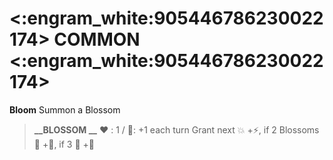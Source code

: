 # <:engram_white:905446786230022174> COMMON <:engram_white:905446786230022174>

**Bloom** Summon a Blossom
> **__BLOSSOM __**
> :heart:﻿﻿ : 1 / :large_blue_diamond:: +1 each turn
> Grant next :boom: +:zap:, if 2 Blossoms :twisted_rightwards_arrows: +:no_entry_sign:, if 3 :twisted_rightwards_arrows: +:dart:
